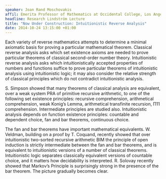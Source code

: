 ```yaml
---
speaker: Joan Rand Moschovakis
affil: Emerita Professor of Mathematics at Occidental College, Los Angeles, California
headline: Research Lindström Lecture
title: "Now Under Construction: Intuitionistic Reverse Analysis"
date: 2014-10-24 13:15:00 +01:00
---
```

Each variety of reverse mathematics attempts to determine a minimal  axiomatic basis for proving a particular mathematical theorem. Classical reverse analysis asks which set existence axioms are needed to prove  particular theorems of classical second-order number theory.  Intuitionistic reverse analysis asks which intuitionistically accepted  properties of numbers and functions suffice to prove particular theorems of intuitionistic analysis using intuitionistic logic; it may also  consider the relative strength of classical principles which do not  contradict intuitionistic analysis.

S. Simpson showed that many theorems of classical analysis are  equivalent, over a weak system PRA of primitive recursive arithmetic, to one of the following set existence principles: recursive comprehension, arithmetical comprehension, weak Konig’s Lemma, arithmetical  transfinite recursion, Π11 comprehension. Intermediate principles are  studied also. Intuitionistic analysis depends on function existence  principles: countable and dependent choice, fan and bar theorems,  continuous choice.

The fan and bar theorems have important mathematical equivalents. W.  Veldman, building on a proof by T. Coquand, recently showed that over  intuitionistic two-sorted recursive arithmetic BIM the principle of open induction is strictly intermediate between the fan and bar theorems,  and is equivalent to intuitionistic versions of a number of classical  theorems. Intuitionistic logic separates classically equivalent versions of countable choice, and it matters how decidability is interpreted. R. Solovay recently showed that Markov’s Principle is surprisingly strong  in the presence of the bar theorem. The picture gradually becomes clear.
